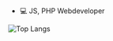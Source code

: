 - 💻 JS, PHP Webdeveloper

![Top Langs](https://github-readme-stats.vercel.app/api/top-langs/?username=ovo-dev&theme=midnight-purple)
